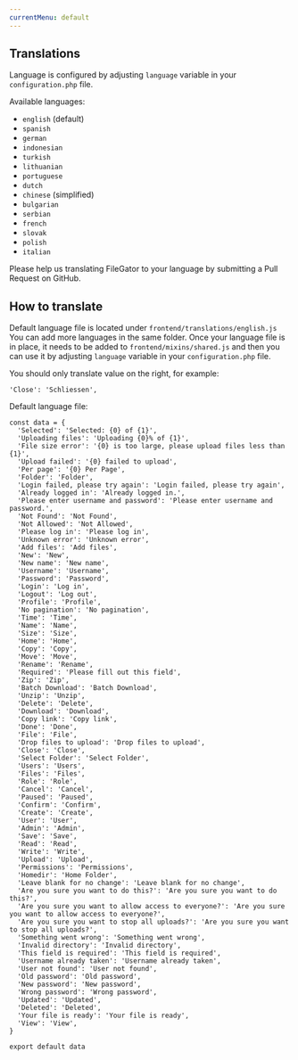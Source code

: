 ```yaml
---
currentMenu: default
---
```


## Translations

Language is configured by adjusting `language` variable in your `configuration.php` file.

Available languages:

- ```english``` (default)
- ```spanish```
- ```german```
- ```indonesian```
- ```turkish```
- ```lithuanian```
- ```portuguese```
- ```dutch```
- ```chinese``` (simplified)
- ```bulgarian```
- ```serbian```
- ```french```
- ```slovak```
- ```polish```
- ```italian```

Please help us translating FileGator to your language by submitting a Pull Request on GitHub.


## How to translate

Default language file is located under `frontend/translations/english.js` You can add more languages in the same folder. Once your language file is in place, it needs to be added to `frontend/mixins/shared.js` and then you can use it by adjusting `language` variable in your `configuration.php` file.

You should only translate value on the right, for example:

```
'Close': 'Schliessen',
```

Default language file:

```
const data = {
  'Selected': 'Selected: {0} of {1}',
  'Uploading files': 'Uploading {0}% of {1}',
  'File size error': '{0} is too large, please upload files less than {1}',
  'Upload failed': '{0} failed to upload',
  'Per page': '{0} Per Page',
  'Folder': 'Folder',
  'Login failed, please try again': 'Login failed, please try again',
  'Already logged in': 'Already logged in.',
  'Please enter username and password': 'Please enter username and password.',
  'Not Found': 'Not Found',
  'Not Allowed': 'Not Allowed',
  'Please log in': 'Please log in',
  'Unknown error': 'Unknown error',
  'Add files': 'Add files',
  'New': 'New',
  'New name': 'New name',
  'Username': 'Username',
  'Password': 'Password',
  'Login': 'Log in',
  'Logout': 'Log out',
  'Profile': 'Profile',
  'No pagination': 'No pagination',
  'Time': 'Time',
  'Name': 'Name',
  'Size': 'Size',
  'Home': 'Home',
  'Copy': 'Copy',
  'Move': 'Move',
  'Rename': 'Rename',
  'Required': 'Please fill out this field',
  'Zip': 'Zip',
  'Batch Download': 'Batch Download',
  'Unzip': 'Unzip',
  'Delete': 'Delete',
  'Download': 'Download',
  'Copy link': 'Copy link',
  'Done': 'Done',
  'File': 'File',
  'Drop files to upload': 'Drop files to upload',
  'Close': 'Close',
  'Select Folder': 'Select Folder',
  'Users': 'Users',
  'Files': 'Files',
  'Role': 'Role',
  'Cancel': 'Cancel',
  'Paused': 'Paused',
  'Confirm': 'Confirm',
  'Create': 'Create',
  'User': 'User',
  'Admin': 'Admin',
  'Save': 'Save',
  'Read': 'Read',
  'Write': 'Write',
  'Upload': 'Upload',
  'Permissions': 'Permissions',
  'Homedir': 'Home Folder',
  'Leave blank for no change': 'Leave blank for no change',
  'Are you sure you want to do this?': 'Are you sure you want to do this?',
  'Are you sure you want to allow access to everyone?': 'Are you sure you want to allow access to everyone?',
  'Are you sure you want to stop all uploads?': 'Are you sure you want to stop all uploads?',
  'Something went wrong': 'Something went wrong',
  'Invalid directory': 'Invalid directory',
  'This field is required': 'This field is required',
  'Username already taken': 'Username already taken',
  'User not found': 'User not found',
  'Old password': 'Old password',
  'New password': 'New password',
  'Wrong password': 'Wrong password',
  'Updated': 'Updated',
  'Deleted': 'Deleted',
  'Your file is ready': 'Your file is ready',
  'View': 'View',
}

export default data

```
